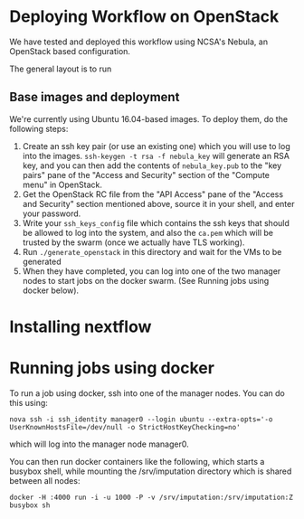 # Deploying Workflow on OpenStack

We have tested and deployed this workflow using NCSA's Nebula, an
OpenStack based configuration.

The general layout is to run 

## Base images and deployment

We're currently using Ubuntu 16.04-based images. To deploy them, do
the following steps:

1. Create an ssh key pair (or use an existing one) which you will
   use to log into the images. `ssh-keygen -t rsa -f nebula_key` will
   generate an RSA key, and you can then add the contents of
   `nebula_key.pub` to the "key pairs" pane of the "Access and
   Security" section of the "Compute menu" in OpenStack.
2. Get the OpenStack RC file from the "API Access" pane of the "Access
   and Security" section mentioned above, source it in your shell, and
   enter your password.
3. Write your `ssh_keys_config` file which contains the ssh keys that
   should be allowed to log into the system, and also the `ca.pem`
   which will be trusted by the swarm (once we actually have TLS
   working).
4. Run `./generate_openstack` in this directory and wait for the VMs
   to be generated
5. When they have completed, you can log into one of the two manager
   nodes to start jobs on the docker swarm. (See Running jobs using
   docker below).

# Installing nextflow


# Running jobs using docker

To run a job using docker, ssh into one of the manager nodes. You can
do this using:

`nova ssh -i ssh_identity manager0 --login ubuntu
--extra-opts='-o UserKnownHostsFile=/dev/null -o StrictHostKeyChecking=no'`

which will log into the manager node manager0.

You can then run docker containers like the following, which starts a
busybox shell, while mounting the /srv/imputation directory which is
shared between all nodes:

`docker -H :4000 run -i -u 1000 -P -v
/srv/imputation:/srv/imputation:Z busybox sh`
